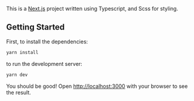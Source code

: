 This is a [Next.js](https://nextjs.org/) project written using Typescript, and Scss for styling.


## Getting Started

First, to install the dependencies:

```bash
yarn install
```

to run the development server:

```bash
yarn dev
```

You should be good!
Open [http://localhost:3000](http://localhost:3000) with your browser to see the result.


